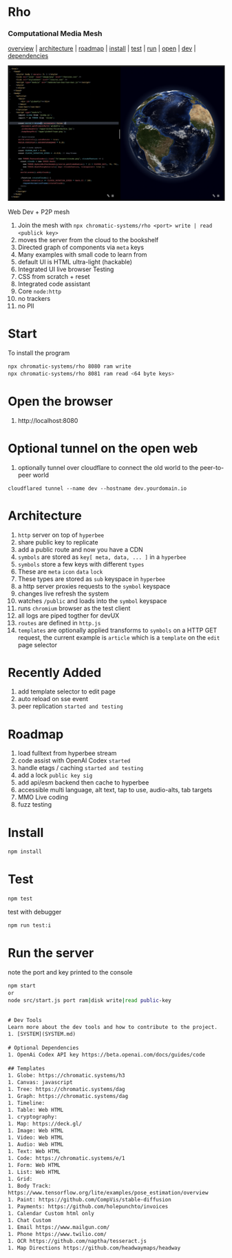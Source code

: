 # Rho 
### Computational Media Mesh
[overview](#overview) | [architecture](#architecture) | [roadmap](#roadmap) | [install](#install) | [test](#test) | [run](#run-the-server) | [open](#open-the-browser) | [dev](#dev-tools) | [dependencies](#dependencies)

![edit example](./public/images/globe-edit2.png)

Web Dev + P2P mesh
1. Join the mesh with `npx chromatic-systems/rho <port> write | read <publick key>`
1. moves the server from the cloud to the bookshelf
1. Directed graph of components via `meta` keys
1. Many examples with small code to learn from
1. default UI is HTML ultra-light (hackable)
1. Integrated UI live browser Testing
1. CSS from scratch + reset
1. Integrated code assistant
1. Core `node:http`
1. no trackers
1. no PII

# Start
To install the program
```sh
npx chromatic-systems/rho 8080 ram write
npx chromatic-systems/rho 8081 ram read <64 byte keys>
```

# Open the browser
1. http://localhost:8080


# Optional tunnel on the open web
1. optionally tunnel over cloudflare to connect the old world to the peer-to-peer world
```
cloudflared tunnel --name dev --hostname dev.yourdomain.io
```

# Architecture
1. `http` server on top of `hyperbee`
1. share public key to replicate
1. add a public route and now you have a CDN
1. `symbols` are stored as `key[ meta, data, ... ]` in a `hyperbee`
1. `symbols` store a few keys with different `types`
1. These are `meta` `icon` `data` `lock`
1. These types are stored as `sub` keyspace in `hyperbee`
1. a http server proxies requests to the `symbol` keyspace
1. changes live refresh the system
1. watches `/public` and loads into the `symbol` keyspace
1. runs `chromium` browser as the test client
1. all logs are piped togther for devUX
1. `routes` are defined in `http.js`
1. `templates` are optionally applied transforms to `symbols` on a HTTP GET request, the current example is `article` which is a `template` on the `edit` page selector


# Recently Added
1. add template selector to edit page
1. auto reload on sse event
1. peer replication `started and testing`

# Roadmap
1. load fulltext from hyperbee stream
1. code assist with OpenAI Codex `started`
1. handle etags / caching `started and testing`
1. add a lock `public key sig`
1. add api/esm backend then cache to hyperbee
1. accessible multi language, alt text, tap to use, audio-alts, tab targets
1. MMO Live coding
1. fuzz testing


# Install
```sh
npm install
```
# Test
```sh
npm test
```
test with debugger
```sh
npm run test:i
```

# Run the server
note the port and key printed to the console
```sh
npm start
or
node src/start.js port ram|disk write|read public-key
```
```

# Dev Tools
Learn more about the dev tools and how to contribute to the project.
1. [SYSTEM](SYSTEM.md)

# Optional Dependencies
1. OpenAi Codex API key https://beta.openai.com/docs/guides/code

## Templates
1. Globe: https://chromatic.systems/h3
1. Canvas: javascript
1. Tree: https://chromatic.systems/dag
1. Graph: https://chromatic.systems/dag
1. Timeline:
1. Table: Web HTML
1. cryptography: 
1. Map: https://deck.gl/
1. Image: Web HTML
1. Video: Web HTML
1. Audio: Web HTML
1. Text: Web HTML
1. Code: https://chromatic.systems/e/1
1. Form: Web HTML
1. List: Web HTML
1. Grid:
1. Body Track: https://www.tensorflow.org/lite/examples/pose_estimation/overview
1. Paint: https://github.com/CompVis/stable-diffusion
1. Payments: https://github.com/holepunchto/invoices
1. Calendar Custom html only
1. Chat Custom 
1. Email https://www.mailgun.com/
1. Phone https://www.twilio.com/
1. OCR https://github.com/naptha/tesseract.js
1. Map Directions https://github.com/headwaymaps/headway
